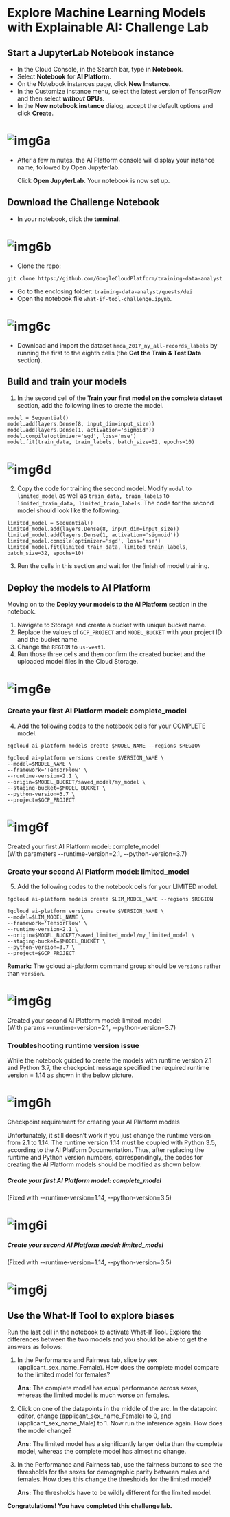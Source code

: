 # Explore Machine Learning Models with Explainable AI: Challenge Lab
## Start a JupyterLab Notebook instance

-  In the Cloud Console, in the Search bar, type in  **Notebook**.
-  Select  **Notebook**  for  **AI Platform**.
-  On the Notebook instances page, click  **New Instance**.
-   In the Customize instance menu, select the latest version of  TensorFlow and then select **_without_  GPUs**.
-  In the  **New notebook instance**  dialog, accept the default options and click  **Create**.

# ![img6a](./Assets/img6a.png)

-  After a few minutes, the AI Platform console will display your instance name, followed by Open Jupyterlab.  
      
    Click  **Open JupyterLab**. Your notebook is now set up.

## Download the Challenge Notebook

-  In your notebook, click the  **terminal**.
# ![img6b](./Assets/img6b.png)
-  Clone the repo:
```
git clone https://github.com/GoogleCloudPlatform/training-data-analyst
```
-  Go to the enclosing folder:  `training-data-analyst/quests/dei`
-  Open the notebook file  `what-if-tool-challenge.ipynb`.
# ![img6c](./Assets/img6c.png)

- Download and import the dataset  `hmda_2017_ny_all-records_labels`  by running the first to the eighth cells (the  **Get the Train & Test Data**  section).


## Build and train your models

1.  In the second cell of the  **Train your first model on the complete dataset**  section, add the following lines to create the model.

```
model = Sequential()
model.add(layers.Dense(8, input_dim=input_size))
model.add(layers.Dense(1, activation='sigmoid'))
model.compile(optimizer='sgd', loss='mse')
model.fit(train_data, train_labels, batch_size=32, epochs=10)
```

   # ![img6d](./Assets/img6d.png) 


2.  Copy the code for training the second model. Modify  `model`  to  `limited_model`  as well as  `train_data, train_labels`  to  `limited_train_data, limited_train_labels`. The code for the second model should look like the following.

```
limited_model = Sequential()
limited_model.add(layers.Dense(8, input_dim=input_size))
limited_model.add(layers.Dense(1, activation='sigmoid'))
limited_model.compile(optimizer='sgd', loss='mse')
limited_model.fit(limited_train_data, limited_train_labels, batch_size=32, epochs=10)  
```

3.  Run the cells in this section and wait for the finish of model training.


## Deploy the models to AI Platform

Moving on to the  **Deploy your models to the AI Platform**  section in the notebook.

1.  Navigate to Storage and create a bucket with unique bucket name. 
2.  Replace the values of  `GCP_PROJECT`  and  `MODEL_BUCKET`  with your project ID and the bucket name.
3.  Change the  `REGION`  to  `us-west1`.
4.  Run those three cells and then confirm the created bucket and the uploaded model files in the Cloud Storage.

# ![img6e](./Assets/img6e.png)


### Create your first AI Platform model: complete_model

4.  Add the following codes to the notebook cells for your COMPLETE model.

```
!gcloud ai-platform models create $MODEL_NAME --regions $REGION  
```

```
!gcloud ai-platform versions create $VERSION_NAME \
--model=$MODEL_NAME \
--framework='TensorFlow' \
--runtime-version=2.1 \
--origin=$MODEL_BUCKET/saved_model/my_model \
--staging-bucket=$MODEL_BUCKET \
--python-version=3.7 \
--project=$GCP_PROJECT
```

# ![img6f](./Assets/img6f.png)

Created your first AI Platform model: complete_model  
(With parameters --runtime-version=2.1, --python-version=3.7)

### Create your second AI Platform model: limited_model


5.  Add the following codes to the notebook cells for your LIMITED model.

```
!gcloud ai-platform models create $LIM_MODEL_NAME --regions $REGION
```
    
```
!gcloud ai-platform versions create $VERSION_NAME \
--model=$LIM_MODEL_NAME \
--framework='TensorFlow' \
--runtime-version=2.1 \
--origin=$MODEL_BUCKET/saved_limited_model/my_limited_model \
--staging-bucket=$MODEL_BUCKET \
--python-version=3.7 \
--project=$GCP_PROJECT
```
    
**Remark:** The gcloud ai-platform command group should be  `versions`  rather than  `version`.

# ![img6g](./Assets/img6g.png)

Created your second AI Platform model: limited_model  
(With params --runtime-version=2.1, --python-version=3.7)

### Troubleshooting runtime version issue

While the notebook guided to create the models with runtime version 2.1 and Python 3.7, the checkpoint message specified the required runtime version = 1.14 as shown in the below picture.

# ![img6h](./Assets/img6h.png)

Checkpoint requirement for creating your AI Platform models

Unfortunately, it still doesn’t work if you just change the runtime version from 2.1 to 1.14. The runtime version 1.14 must be coupled with Python 3.5, according to the  AI Platform Documentation. Thus, after replacing the runtime and Python version numbers, correspondingly, the codes for creating the AI Platform models should be modified as shown below.

##### Create your first AI Platform model: complete_model  
(Fixed with --runtime-version=1.14, --python-version=3.5)

# ![img6i](./Assets/img6i.png)

##### Create your second AI Platform model: limited_model  
(Fixed with --runtime-version=1.14, --python-version=3.5)

# ![img6j](./Assets/img6j.png)

## Use the What-If Tool to explore biases

Run the last cell in the notebook to activate What-If Tool. Explore the differences between the two models and you should be able to get the answers as follows:

1. In the Performance and Fairness tab, slice by sex (applicant_sex_name_Female). How does the complete model compare to the limited model for females?

    **Ans:** The complete model has equal performance across sexes, whereas the limited model is much worse on females.


2. Click on one of the datapoints in the middle of the arc. In the datapoint editor, change (applicant_sex_name_Female) to 0, and (applicant_sex_name_Male) to 1. Now run the inference again. How does the model change?

    **Ans:** The limited model has a significantly larger delta than the complete model, whereas the complete model has almost no change.

3. In the Performance and Fairness tab, use the fairness buttons to see the thresholds for the sexes for demographic parity between males and females. How does this change the thresholds for the limited model?

    **Ans:** The thresholds have to be wildly different for the limited model.

**Congratulations! You have completed this challenge lab.**
